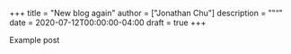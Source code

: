 +++
title = "New blog again"
author = ["Jonathan Chu"]
description = "\"“"
date = 2020-07-12T00:00:00-04:00
draft = true
+++

Example post
